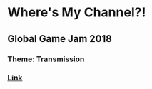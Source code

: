 # Where's My Channel?!
## Global Game Jam 2018
### Theme: Transmission
### [Link](https://globalgamejam.org/2018/games/wheres-my-channel)
